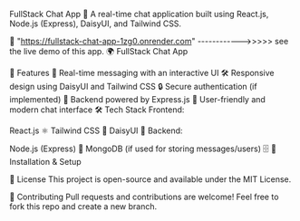FullStack Chat App
🚀 A real-time chat application built using React.js, Node.js (Express), DaisyUI, and Tailwind CSS.

🔗 "https://fullstack-chat-app-1zg0.onrender.com"        ------------>>>>>    see the live demo of this app.
🌍 FullStack Chat App

📌 Features
💬 Real-time messaging with an interactive UI
🛠 Responsive design using DaisyUI and Tailwind CSS
🔒 Secure authentication (if implemented)
📡 Backend powered by Express.js
🎨 User-friendly and modern chat interface
🛠 Tech Stack
Frontend:

React.js ⚛️
Tailwind CSS 🎨
DaisyUI 🌼
Backend:

Node.js (Express) 🚀
MongoDB (if used for storing messages/users) 🗄️
🚀 Installation & Setup

📜 License
This project is open-source and available under the MIT License.

🤝 Contributing
Pull requests and contributions are welcome! Feel free to fork this repo and create a new branch.

